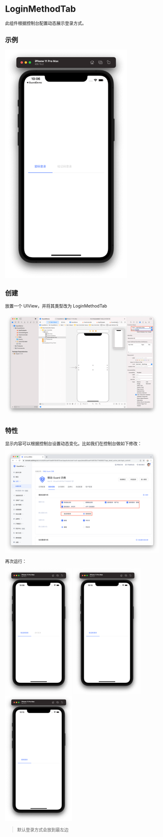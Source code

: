# LoginMethodTab

<LastUpdated/>

此组件根据控制台配置动态展示登录方式。

## 示例

<img src="./../images/loginmethodtab1.png" alt="drawing" width="400"/>

## 创建

放置一个 UIView，并将其类型改为 LoginMethodTab

![](./../images/loginmethodtab2.png)

## 特性

显示内容可以根据控制台设置动态变化。比如我们在控制台做如下修改：

![](./../images/loginmethodtab3.png)

再次运行：

<img src="./../images/loginmethodtab4.png" alt="drawing" width="220"/>
<img src="./../images/loginmethodtab5.png" alt="drawing" width="220"/>
<img src="./../images/loginmethodtab6.png" alt="drawing" width="220"/>

>默认登录方式会放到最左边